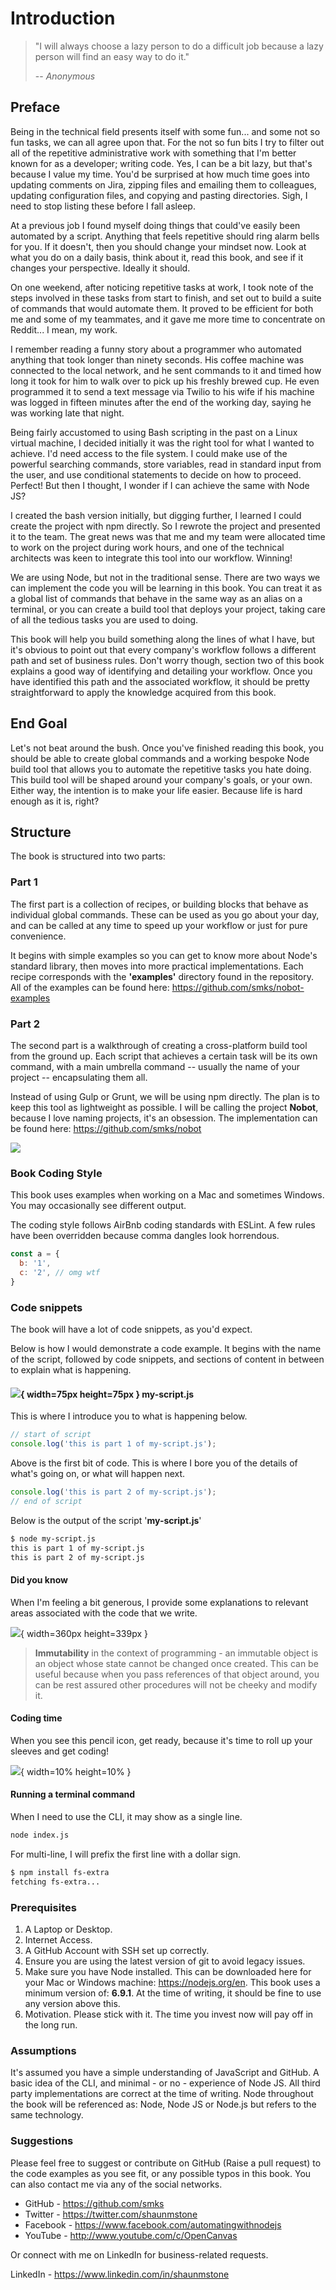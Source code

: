 # Introduction

> "I will always choose a lazy person to do a difficult job because a lazy person will find an easy way to do it."
>
> -- *Anonymous*

## Preface

Being in the technical field presents itself with some fun... and some not so fun tasks, we can all agree upon that. For the not so fun bits I try to filter out all of the repetitive administrative work with something that I'm better known for as a developer; writing code. Yes, I can be a bit lazy, but that's because I value my time. You'd be surprised at how much time goes into updating comments on Jira, zipping files and emailing them to colleagues, updating configuration files, and copying and pasting directories. Sigh, I need to stop listing these before I fall asleep.

At a previous job I found myself doing things that could've easily been automated by a script. Anything that feels repetitive should ring alarm bells for you. If it doesn't, then you should change your mindset now. Look at what you do on a daily basis, think about it, read this book, and see if it changes your perspective. Ideally it should.

On one weekend, after noticing repetitive tasks at work, I took note of the steps involved in these tasks from start to finish, and set out to build a suite of commands that would automate them. It proved to be efficient for both me and some of my teammates, and it gave me more time to concentrate on Reddit... I mean, my work.

I remember reading a funny story about a programmer who automated anything that took longer than ninety seconds. His coffee machine was connected to the local network, and he sent commands to it and timed how long it took for him to walk over to pick up his freshly brewed cup. He even programmed it to send a text message via Twilio to his wife if his machine was logged in fifteen minutes after the end of the working day, saying he was working late that night.

Being fairly accustomed to using Bash scripting in the past on a Linux virtual machine, I decided initially it was the right tool for what I wanted to achieve. I'd need access to the file system. I could make use of the powerful searching commands, store variables, read in standard input from the user, and use conditional statements to decide on how to proceed. Perfect! But then I thought, I wonder if I can achieve the same with Node JS?

I created the bash version initially, but digging further, I learned I could create the project with npm directly. So I rewrote the project and presented it to the team. The great news was that me and my team were allocated time to work on the project during work hours, and one of the technical architects was keen to integrate this tool into our workflow. Winning!

We are using Node, but not in the traditional sense. There are two ways we can implement the code you will be learning in this book. You can treat it as a global list of commands that behave in the same way as an alias on a terminal, or you can create a build tool that deploys your project, taking care of all the tedious tasks you are used to doing.

This book will help you build something along the lines of what I have, but it's obvious to point out that every company's workflow follows a different path and set of business rules. Don't worry though, section two of this book explains a good way of identifying and detailing your workflow. Once you have identified this path and the associated workflow, it should be pretty straightforward to apply the knowledge acquired from this book.

## End Goal

Let's not beat around the bush. Once you've finished reading this book, you should be able to create global commands and a working bespoke Node build tool that allows you to automate the repetitive tasks you hate doing. This build tool will be shaped around your company's goals, or your own. Either way, the intention is to make your life easier. Because life is hard enough as it is, right?

## Structure

The book is structured into two parts:

### Part 1

The first part is a collection of recipes, or building blocks that behave as individual global commands. These can be used as you go about your day, and can be called at any time to speed up your workflow or just for pure convenience.

It begins with simple examples so you can get to know more about Node's standard library, then moves into more practical implementations. Each recipe corresponds with the **'examples'** directory found in the repository. All of the examples can be found here: <https://github.com/smks/nobot-examples>

### Part 2

The second part is a walkthrough of creating a cross-platform build tool from the ground up. Each script that achieves a certain task will be its own command, with a main umbrella command -- usually the name of your project -- encapsulating them all.

Instead of using Gulp or Grunt, we will be using npm directly. The plan is to keep this tool as lightweight as possible. I will be calling the project **Nobot**, because I love naming projects, it's an obsession. The implementation can be found here: <https://github.com/smks/nobot>

![](./images/repositories.jpg)

### Book Coding Style

This book uses examples when working on a Mac and sometimes Windows. You may occasionally see different output.

The coding style follows AirBnb coding standards with ESLint. A few rules have been overridden because comma dangles look horrendous.

```javascript
const a = {
  b: '1',
  c: '2', // omg wtf
}
```

### Code snippets

The book will have a lot of code snippets, as you'd expect.

Below is how I would demonstrate a code example. It begins with the name of the script, followed by code snippets, and sections of content in between to explain what is happening.

#### ![](./images/script.png){ width=75px height=75px } my-script.js

This is where I introduce you to what is happening below.

 ```javascript
// start of script
console.log('this is part 1 of my-script.js');
 ```

Above is the first bit of code. This is where I bore you of the details of what's going on, or what will happen next.

```javascript
console.log('this is part 2 of my-script.js');
// end of script
```

Below is the output of the script '**my-script.js**'

```txt
$ node my-script.js
this is part 1 of my-script.js
this is part 2 of my-script.js
```

#### Did you know

When I'm feeling a bit generous, I provide some explanations to relevant areas associated with the code that we write.

![](./images/did-you-know.png){ width=360px height=339px }

> **Immutability**
> in the context of programming - an immutable object is an object whose state cannot be changed once created. This can be useful because when you pass references of that object around, you can be rest assured other procedures will not be cheeky and modify it.

#### Coding time

When you see this pencil icon, get ready, because it's time to roll up your sleeves and get coding!

![](./images/pencil.png){ width=10% height=10% }

#### Running a terminal command

When I need to use the CLI, it may show as a single line.

```txt
node index.js
```

For multi-line, I will prefix the first line with a dollar sign.

```txt
$ npm install fs-extra
fetching fs-extra...
```

### Prerequisites

1. A Laptop or Desktop.
1. Internet Access.
1. A GitHub Account with SSH set up correctly.
1. Ensure you are using the latest version of git to avoid legacy issues.
1. Make sure you have Node installed. This can be downloaded here for your Mac or Windows machine: <https://nodejs.org/en>. This book uses a minimum version of: **6.9.1**. At the time of writing, it should be fine to use any version above this.
1. Motivation. Please stick with it. The time you invest now will pay off in the long run.

### Assumptions

It's assumed you have a simple understanding of JavaScript and GitHub. A basic idea of the CLI, and minimal - or no - experience of Node JS. All third party implementations are correct at the time of writing. Node throughout the book will be referenced as: Node, Node JS or Node.js but refers to the same technology.

### Suggestions

Please feel free to suggest or contribute on GitHub (Raise a pull request) to the code examples as you see fit, or any possible typos in this book. You can also contact me via any of the social networks.

- GitHub - <https://github.com/smks>
- Twitter - <https://twitter.com/shaunmstone>
- Facebook - <https://www.facebook.com/automatingwithnodejs>
- YouTube - <http://www.youtube.com/c/OpenCanvas>

Or connect with me on LinkedIn for business-related requests.

LinkedIn - <https://www.linkedin.com/in/shaunmstone>
